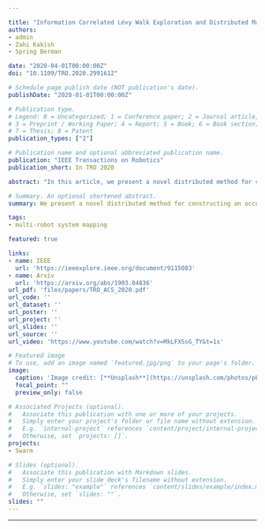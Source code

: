 ```yaml
---

title: "Information Correlated Lévy Walk Exploration and Distributed Mapping Using a Swarm of Robots"
authors:
- admin
- Zahi Kakish
- Spring Berman

date: "2020-04-01T00:00:00Z"
doi: "10.1109/TRO.2020.2991612"

# Schedule page publish date (NOT publication's date).
publishDate: "2020-01-01T00:00:00Z"

# Publication type.
# Legend: 0 = Uncategorized; 1 = Conference paper; 2 = Journal article;
# 3 = Preprint / Working Paper; 4 = Report; 5 = Book; 6 = Book section;
# 7 = Thesis; 8 = Patent
publication_types: ["2"]

# Publication name and optional abbreviated publication name.
publication: "IEEE Transactions on Robotics"
publication_short: In TRO 2020

abstract: "In this article, we present a novel distributed method for constructing an occupancy grid map of an unknown environment using a swarm of robots with global localization capabilities and limited inter-robot communication. The robots explore the domain by performing Lévy walks in which their headings are defined by maximizing the mutual information between the robot’s estimate of its environment in the form of an occupancy grid map and the distance measurements that it is likely to obtain when it moves in that direction. Each robot is equipped with laser range sensors, and it builds its occupancy grid map by repeatedly combining its own distance measurements with map information that is broadcast by neighboring robots. Using results on average consensus over time-varying graph topologies, we prove that all robots’ maps will eventually converge to the actual map of the environment. In addition, we demonstrate that a technique based on topological data analysis, developed in our previous work for generating topological maps, can be readily extended for adaptive thresholding of occupancy grid maps. We validate the effectiveness of our distributed exploration and mapping strategy through a series of two-dimensional simulations and multi-robot experiments."

# Summary. An optional shortened abstract.
summary: We present a novel distributed method for constructing an occupancy grid map of an unknown environment using a swarm of robots with global localization capabilities and limited inter-robot communication.

tags:
- multi-robot system mapping

featured: true

links:
- name: IEEE
  url: 'https://ieeexplore.ieee.org/document/9115083'
- name: Arxiv
  url: 'https://arxiv.org/abs/1903.04836'
url_pdf: 'files/papers/TRO_ACS_2020.pdf'
url_code: ''
url_dataset: ''
url_poster: ''
url_project: ''
url_slides: ''
url_source: ''
url_video: 'https://www.youtube.com/watch?v=MkLFXSsG_TY&t=1s'

# Featured image
# To use, add an image named `featured.jpg/png` to your page's folder.
image:
  caption: 'Image credit: [**Unsplash**](https://unsplash.com/photos/pLCdAaMFLTE)'
  focal_point: ""
  preview_only: false

# Associated Projects (optional).
#   Associate this publication with one or more of your projects.
#   Simply enter your project's folder or file name without extension.
#   E.g. `internal-project` references `content/project/internal-project/index.md`.
#   Otherwise, set `projects: []`.
projects:
- Swarm

# Slides (optional).
#   Associate this publication with Markdown slides.
#   Simply enter your slide deck's filename without extension.
#   E.g. `slides: "example"` references `content/slides/example/index.md`.
#   Otherwise, set `slides: ""`.
slides: ""
---
```




---
